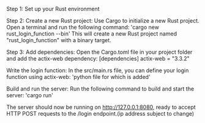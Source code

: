 Step 1: Set up your Rust environment

Step 2: Create a new Rust project: Use Cargo to initialize a new Rust project. Open a terminal and run the following command: 'cargo new rust_login_function --bin'
This will create a new Rust project named "rust_login_function" with a binary target.

Step 3: Add dependencies: Open the Cargo.toml file in your project folder and add the actix-web dependency:
[dependencies]
actix-web = "3.3.2"

Write the login function: In the src/main.rs file, you can define your login function using actix-web: 'python file for which is added'

Build and run the server: Run the following command to build and start the server: 'cargo run'

The server should now be running on http://127.0.0.1:8080, ready to accept HTTP POST requests to the /login endpoint.(ip address subject to change)

